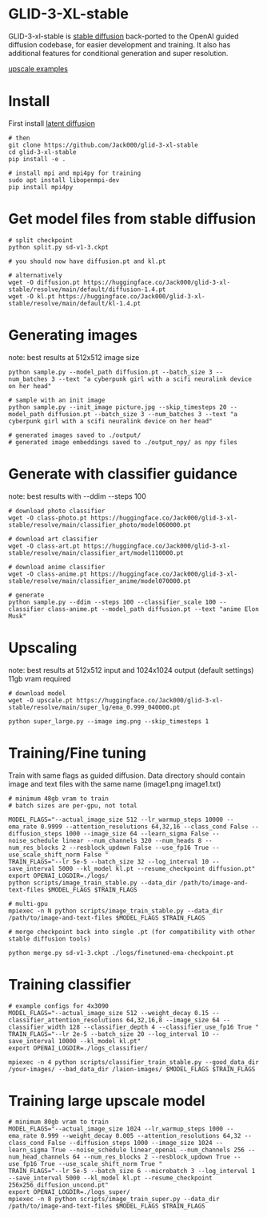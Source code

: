 # GLID-3-XL-stable

GLID-3-xl-stable is [stable diffusion](https://github.com/CompVis/stable-diffusion) back-ported to the OpenAI guided diffusion codebase, for easier development and training. It also has additional features for conditional generation and super resolution.

[upscale examples](https://github.com/Jack000/glid-3-xl-stable/wiki/Double-diffusion-for-more-detailed-upscaling)

# Install

First install [latent diffusion](https://github.com/CompVis/latent-diffusion)
```
# then
git clone https://github.com/Jack000/glid-3-xl-stable
cd glid-3-xl-stable
pip install -e .

# install mpi and mpi4py for training
sudo apt install libopenmpi-dev
pip install mpi4py

```

# Get model files from stable diffusion

```
# split checkpoint
python split.py sd-v1-3.ckpt

# you should now have diffusion.pt and kl.pt

# alternatively
wget -O diffusion.pt https://huggingface.co/Jack000/glid-3-xl-stable/resolve/main/default/diffusion-1.4.pt
wget -O kl.pt https://huggingface.co/Jack000/glid-3-xl-stable/resolve/main/default/kl-1.4.pt

```

# Generating images
note: best results at 512x512 image size

```
python sample.py --model_path diffusion.pt --batch_size 3 --num_batches 3 --text "a cyberpunk girl with a scifi neuralink device on her head"

# sample with an init image
python sample.py --init_image picture.jpg --skip_timesteps 20 --model_path diffusion.pt --batch_size 3 --num_batches 3 --text "a cyberpunk girl with a scifi neuralink device on her head"

# generated images saved to ./output/
# generated image embeddings saved to ./output_npy/ as npy files
```

# Generate with classifier guidance
note: best results with --ddim --steps 100

```
# download photo classifier
wget -O class-photo.pt https://huggingface.co/Jack000/glid-3-xl-stable/resolve/main/classifier_photo/model060000.pt

# download art classifier
wget -O class-art.pt https://huggingface.co/Jack000/glid-3-xl-stable/resolve/main/classifier_art/model110000.pt

# download anime classifier
wget -O class-anime.pt https://huggingface.co/Jack000/glid-3-xl-stable/resolve/main/classifier_anime/model070000.pt

# generate
python sample.py --ddim --steps 100 --classifier_scale 100 --classifier class-anime.pt --model_path diffusion.pt --text "anime Elon Musk"

```

# Upscaling
note: best results at 512x512 input and 1024x1024 output (default settings) 11gb vram required
```
# download model
wget -O upscale.pt https://huggingface.co/Jack000/glid-3-xl-stable/resolve/main/super_lg/ema_0.999_040000.pt

python super_large.py --image img.png --skip_timesteps 1

```

# Training/Fine tuning
Train with same flags as guided diffusion. Data directory should contain image and text files with the same name (image1.png image1.txt)

```
# minimum 48gb vram to train
# batch sizes are per-gpu, not total

MODEL_FLAGS="--actual_image_size 512 --lr_warmup_steps 10000 --ema_rate 0.9999 --attention_resolutions 64,32,16 --class_cond False --diffusion_steps 1000 --image_size 64 --learn_sigma False --noise_schedule linear --num_channels 320 --num_heads 8 --num_res_blocks 2 --resblock_updown False --use_fp16 True --use_scale_shift_norm False "
TRAIN_FLAGS="--lr 5e-5 --batch_size 32 --log_interval 10 --save_interval 5000 --kl_model kl.pt --resume_checkpoint diffusion.pt"
export OPENAI_LOGDIR=./logs/
python scripts/image_train_stable.py --data_dir /path/to/image-and-text-files $MODEL_FLAGS $TRAIN_FLAGS

# multi-gpu
mpiexec -n N python scripts/image_train_stable.py --data_dir /path/to/image-and-text-files $MODEL_FLAGS $TRAIN_FLAGS
```

```
# merge checkpoint back into single .pt (for compatibility with other stable diffusion tools)

python merge.py sd-v1-3.ckpt ./logs/finetuned-ema-checkpoint.pt

```

# Training classifier

```
# example configs for 4x3090
MODEL_FLAGS="--actual_image_size 512 --weight_decay 0.15 --classifier_attention_resolutions 64,32,16,8 --image_size 64 --classifier_width 128 --classifier_depth 4 --classifier_use_fp16 True "
TRAIN_FLAGS="--lr 2e-5 --batch_size 20 --log_interval 10 --save_interval 10000 --kl_model kl.pt"
export OPENAI_LOGDIR=./logs_classifier/

mpiexec -n 4 python scripts/classifier_train_stable.py --good_data_dir /your-images/ --bad_data_dir /laion-images/ $MODEL_FLAGS $TRAIN_FLAGS
```

# Training large upscale model

```
# minimum 80gb vram to train
MODEL_FLAGS="--actual_image_size 1024 --lr_warmup_steps 1000 --ema_rate 0.999 --weight_decay 0.005 --attention_resolutions 64,32 --class_cond False --diffusion_steps 1000 --image_size 1024 --learn_sigma True --noise_schedule linear_openai --num_channels 256 --num_head_channels 64 --num_res_blocks 2 --resblock_updown True --use_fp16 True --use_scale_shift_norm True "
TRAIN_FLAGS="--lr 5e-5 --batch_size 6 --microbatch 3 --log_interval 1 --save_interval 5000 --kl_model kl.pt --resume_checkpoint 256x256_diffusion_uncond.pt"
export OPENAI_LOGDIR=./logs_super/
mpiexec -n 8 python scripts/image_train_super.py --data_dir /path/to/image-and-text-files $MODEL_FLAGS $TRAIN_FLAGS

```
